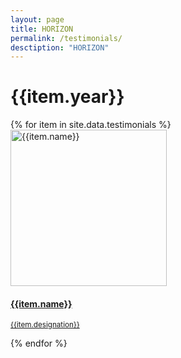```yaml
---
layout: page
title: HORIZON
permalink: /testimonials/
desctiption: "HORIZON"
---
```


<div id="team" class="testimonials">
  <div class="testimonial-container">
    <div class="row">
      <div class="col-md-12">
      <h1>{{item.year}}</h1>
      </div>
    </div>
    <div class="row">
      {% for item in site.data.testimonials %}
      <div class="col-4">
        <div class="row" style="center">
          <div>
          <a href="{{item.link}}">
            <img width="250" height="250" class="team-image rounded-circle" src="{{item.image | relative_url}}"
              alt="{{item.name}}">
            <h4 class="name font-weight-bold mb-2">{{item.name}}</h4>
            <p class="position"><small>{{item.designation}}</small></p>
            </a>
          </div>
        </div>
      </div>
      {% endfor %}
    </div>
  </div>
</div>
